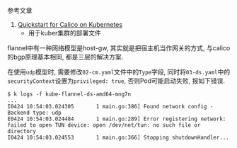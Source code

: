 参考文章

1. [Quickstart for Calico on Kubernetes](https://docs.projectcalico.org/v3.10/getting-started/kubernetes/)
    - 用于kuber集群的部署文件

flannel中有一种网络模型是host-gw, 其实就是把宿主机当作网关的方式, 与calico的bgp原理基本相同, 都是三层的解决方案.

在使用`udp`模型时, 需要修改`02-cm.yaml`文件中的`Type`字段, 同时将`03-ds.yaml`中的`securityContext`设置为`privileged: true`, 否则Pod可能启动失败, 报如下错误.

```
$ k logs -f kube-flannel-ds-amd64-mng7n
...
I0424 10:54:03.024305       1 main.go:386] Found network config - Backend type: udp
E0424 10:54:03.024484       1 main.go:289] Error registering network: failed to open TUN device: open /dev/net/tun: no such file or directory
I0424 10:54:03.024553       1 main.go:366] Stopping shutdownHandler...
```
